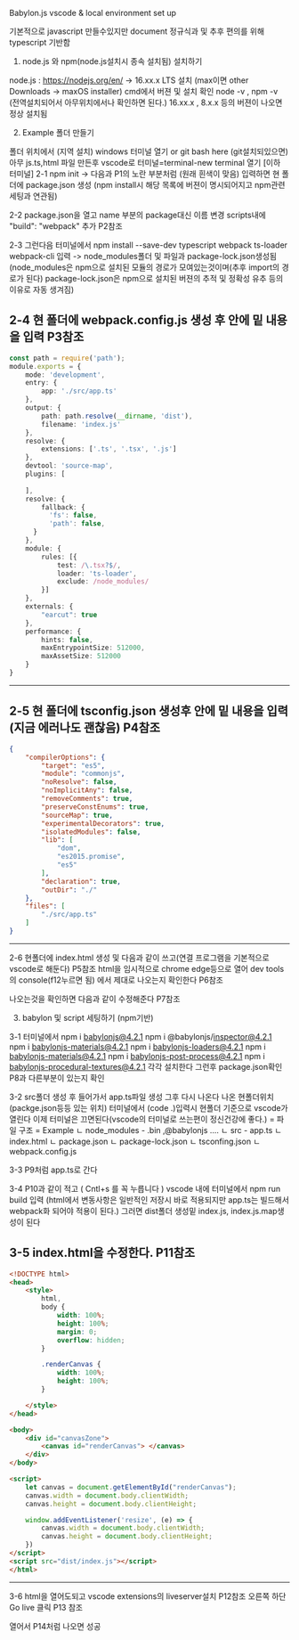 Babylon.js vscode & local environment set up

기본적으로 javascript 만들수있지만 document 정규식과 및 추후 편의를 위해 typescript 기반함

1. node.js 와 npm(node.js설치시 종속 설치됨) 설치하기

node.js : https://nodejs.org/en/ -> 16.xx.x LTS 설치 (max이면 other Downloads -> maxOS installer)
cmd에서 버젼 및 설치 확인 node -v , npm -v (전역설치되어서 아무위치에서나 확인하면 된다.)
16.xx.x , 8.x.x 등의 버젼이 나오면 정상 설치됨

2. Example 폴더 만들기

폴더 위치에서 (지역 설치) windows 터미널 열기 or git bash here (git설치되있으면) 아무 js.ts,html 파일 만든후 vscode로 터미널=terminal-new terminal 열기 [이하 터미널]
2-1 npm init -> 다음과 P1의 노란 부분처럼 (원래 흰색이 맞음) 입력하면 현 폴더에 package.json 생성 (npm install시 해당 목록에 버젼이 명시되어지고 npm관련 세팅과 연관됨)

2-2 package.json을 열고 name 부분의 package대신 이름 변경 scripts내에 "build": "webpack" 추가 P2참조

2-3 그런다음 터미널에서 npm install --save-dev typescript webpack ts-loader webpack-cli 입력 -> node_modules폴더 및 파일과 package-lock.json생성됨 
(node_modules은 npm으로 설치된 모듈의 경로가 모여있는것이며(추후 import의 경로가 된다) package-lock.json은 npm으로 설치된 버젼의 추적 및 정확성 유추 등의 이유로 자동 생겨짐)

2-4 현 폴더에 webpack.config.js 생성 후 안에 밑 내용을 입력 P3참조
----------------------------------------------------------------------------------------------------------------------------------------------
```ts
const path = require('path');
module.exports = {
    mode: 'development',
    entry: {
        app: './src/app.ts'
    },
    output: {
        path: path.resolve(__dirname, 'dist'),
        filename: 'index.js'
    },
    resolve: {
        extensions: ['.ts', '.tsx', '.js']
    },
    devtool: 'source-map',
    plugins: [
      
    ],
    resolve: {
        fallback: {
          'fs': false,
          'path': false, 
      }
    },
    module: {
        rules: [{
            test: /\.tsx?$/,
            loader: 'ts-loader',
            exclude: /node_modules/
        }]
    },
    externals: {
        "earcut": true
    },
    performance: {
        hints: false,
        maxEntrypointSize: 512000,
        maxAssetSize: 512000
    }
}
```
----------------------------------------------------------------------------------------------------------------------------------------------
2-5 현 폴더에 tsconfig.json 생성후 안에 밑 내용을 입력 (지금 에러나도 괜찮음) P4참조
----------------------------------------------------------------------------------------------------------------------------------------------
```json
{
    "compilerOptions": {
        "target": "es5",
        "module": "commonjs",
        "noResolve": false,
        "noImplicitAny": false,
        "removeComments": true,
        "preserveConstEnums": true,
        "sourceMap": true,
        "experimentalDecorators": true,
        "isolatedModules": false,
        "lib": [
            "dom",
            "es2015.promise",
            "es5"
        ],
        "declaration": true,
        "outDir": "./"
    },
    "files": [
        "./src/app.ts"
    ]
}
```
----------------------------------------------------------------------------------------------------------------------------------------------
2-6 현폴더에 index.html 생성 및 다음과 같이 쓰고(연결 프로그램을 기본적으로 vscode로 해둔다)  P5참조
html을 임시적으로 chrome edge등으로 열어 dev tools의 console(f12누르면 됨) 에서 제대로 나오는지 확인한다  P6참조

나오는것을 확인하면 다음과 같이 수정해준다 P7참조

3. babylon 및 script 세팅하기 (npm기반)

3-1 터미널에서
npm i babylonjs@4.2.1
npm i @babylonjs/inspector@4.2.1
npm i babylonjs-materials@4.2.1
npm i babylonjs-loaders@4.2.1
npm i babylonjs-materials@4.2.1
npm i babylonjs-post-process@4.2.1
npm i babylonjs-procedural-textures@4.2.1
각각 설치한다 그런후 package.json확인 P8과 다른부분이 있는지 확인

3-2 src폴더 생성 후 들어가서 app.ts파일 생성 그후 다시 나온다
나온 현폴더위치(packge.json등등 있는 위치) 터미널에서 (code .)입력시 현폴더 기준으로 vscode가 열린다 이제 터미널은 끄면된다(vscode의 터미널로 쓰는편이 정신건강에 좋다.)
 = 파일 구조 =
Example
ㄴ node_modules - .bin ,@babylonjs ....
ㄴ src - app.ts
ㄴ index.html
ㄴ package.json
ㄴ package-lock.json
ㄴ tsconfing.json
ㄴ webpack.config.js

3-3 P9처럼 app.ts로 간다

3-4 P10과 같이 적고 ( Cntl+s 를 꼭 누릅니다 ) vscode 내에 터미널에서 npm run build 입력 (html에서 변동사항은 일반적인 저장시 바로 적용되지만 app.ts는 빌드해서 webpack화 되어야 적용이 된다.)
그러면 dist폴더 생성밑 index.js, index.js.map생성이 된다

3-5 index.html을 수정한다. P11참조
----------------------------------------------------------------------------------------------------------------------------------------------
```html
<!DOCTYPE html>
<head>
    <style>
        html,
        body {
            width: 100%;
            height: 100%;
            margin: 0;
            overflow: hidden;
        }

        .renderCanvas {
            width: 100%;
            height: 100%;
        }

    </style>
</head>

<body>
    <div id="canvasZone">
        <canvas id="renderCanvas"> </canvas>
    </div>
</body>

<script>
    let canvas = document.getElementById("renderCanvas");
    canvas.width = document.body.clientWidth;
    canvas.height = document.body.clientHeight;   

    window.addEventListener('resize', (e) => {
        canvas.width = document.body.clientWidth;
        canvas.height = document.body.clientHeight;   
    })
</script>
<script src="dist/index.js"></script>
</html>
```
----------------------------------------------------------------------------------------------------------------------------------------------
3-6 html을 열어도되고 vscode extensions의 liveserver설치  P12참조
오른쪽 하단 Go live 클릭 P13 참조

열어서 P14처럼 나오면 성공

